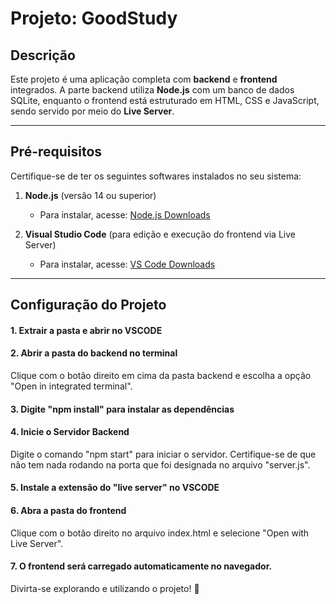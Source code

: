 # Projeto: GoodStudy

## Descrição

Este projeto é uma aplicação completa com **backend** e **frontend** integrados. A parte backend utiliza **Node.js** com um banco de dados SQLite, enquanto o frontend está estruturado em HTML, CSS e JavaScript, sendo servido por meio do **Live Server**.

---

## Pré-requisitos

Certifique-se de ter os seguintes softwares instalados no seu sistema:

1. **Node.js** (versão 14 ou superior)  
   - Para instalar, acesse: [Node.js Downloads](https://nodejs.org/)

2. **Visual Studio Code** (para edição e execução do frontend via Live Server)  
   - Para instalar, acesse: [VS Code Downloads](https://code.visualstudio.com/)

---

## Configuração do Projeto

#### 1. Extrair a pasta e abrir no VSCODE
#### 2. Abrir a pasta do backend no terminal
Clique com o botão direito em cima da pasta backend e escolha a opção "Open in integrated terminal".
#### 3. Digite "npm install" para instalar as dependências
#### 4.  Inicie o Servidor Backend
Digite o comando "npm start" para iniciar o servidor. Certifique-se de que não tem nada rodando na porta que foi designada no arquivo "server.js".
#### 5. Instale a extensão do "live server" no VSCODE
#### 6. Abra a pasta do frontend
Clique com o botão direito no arquivo index.html e selecione "Open with Live Server".
#### 7. O frontend será carregado automaticamente no navegador.

Divirta-se explorando e utilizando o projeto! 🎉
